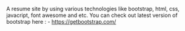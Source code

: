 A resume site by using various technologies like bootstrap, html, css, javacript, font awesome and etc. 
You can check out latest version of bootstrap here : - https://getbootstrap.com/